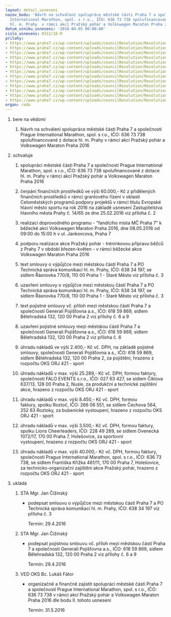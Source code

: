 ```yaml
---
layout: detail_usneseni
nazev_bodu: 'Návrh na schválení spolupráce městské části Praha 7 a společnosti Prague
  International Marathon, spol. s r.o., IČO: 636 73 738 spolufinancované z dotace
  hl. m. Prahy  v rámci akcí Pražský pohár a Volkswagen Maraton Praha 2016'
datum_vzniku_usneseni: '2016-04-05 00:00:00'
cislo_usneseni: 0312/16-R
prilohy:
- https://www.praha7.cz/wp-content/uploads/councilResolution/Resolutions/28118/export/D_PIM2016_II~40357.doc
- https://www.praha7.cz/wp-content/uploads/councilResolution/Resolutions/28118/export/Usneseni_ZHMP_Dotace_Evropskemestosportu_I_2016~40356.pdf
- https://www.praha7.cz/wp-content/uploads/councilResolution/Resolutions/28118/export/TSK_vypujcka_PIM_2016~40355.pdf
- https://www.praha7.cz/wp-content/uploads/councilResolution/Resolutions/28118/export/RARIS_MC_P7_PIM_2016~40354.pdf
- https://www.praha7.cz/wp-content/uploads/councilResolution/Resolutions/28118/export/RARIS_TSK_PIM_2016~40353.pdf
- https://www.praha7.cz/wp-content/uploads/councilResolution/Resolutions/28118/export/PS_Generali_PIM_2016~40352.pdf
- https://www.praha7.cz/wp-content/uploads/councilResolution/Resolutions/28118/export/VPPO2014_01_Generali_PIM_Kolotoc~40351.pdf
- https://www.praha7.cz/wp-content/uploads/councilResolution/Resolutions/28118/export/ZPPO2014_02_Generali_PIM_Kolotoc~40350.pdf
- https://www.praha7.cz/wp-content/uploads/councilResolution/Resolutions/28118/export/PS_Generali_Dotaznik~40349.pdf
- https://www.praha7.cz/wp-content/uploads/councilResolution/Resolutions/28118/export/OR_Generali_PIM~40348.pdf
- https://www.praha7.cz/wp-content/uploads/councilResolution/Resolutions/28118/export/PRUZKUMYTRHU_PIM_2016_R~40347.pdf
- https://www.praha7.cz/wp-content/uploads/councilResolution/Resolutions/28118/export/Zapis_3_jednani_SK_14_03_2016~40346.pdf
- https://www.praha7.cz/wp-content/uploads/councilResolution/Resolutions/28118/export/export~299730.pdf
organ: rada
---
```

<ol class="urzList_view" id="urzList">
<li class="urzClass1" id=""><span name="1">bere na vědomí</span> 
<ol class="urzOlClass">
<li class="urzClass2" style="TEXT-ALIGN: left" id=""><span><p>Návrh na schválení spolupráce městské části Praha 7 a společnosti Prague International Marathon, spol. s r.o., IČO: 636 73 738 spolufinancované z dotace hl. m. Prahy v rámci akcí Pražský pohár a Volkswagen Maraton Praha 2016</p></span></li></ol></li>
<li class="urzClass1" id=""><span name="24">schvaluje</span> 
<ol class="urzOlClass">
<li class="urzClass2" style="TEXT-ALIGN: left" id=""><span><p>spolupráci městské části Praha 7 a společnosti Prague International Marathon, spol. s r.o., IČO: 636 73 738 spolufinancované z dotace hl. m. Prahy v rámci akcí Pražský pohár a Volkswagen Maraton Praha 2016</p></span></li>
<li class="urzClass2" style="TEXT-ALIGN: left" id=""><span><p>čerpání finančních prostředků&nbsp;ve výši 60.000,- Kč z přidělených finančních prostředků v rámci grantového řízení v oblasti Celoměstských programů podpory projektů v rámci titulu Evropské hlavní město sportu na rok 2016 na základě usnesení Zastupitelstva hlavního města Prahy č.&nbsp;14/65 ze dne 25.02.2016 viz příloha č. 2</p></span></li>
<li class="urzClass2" style="TEXT-ALIGN: left" id=""><span><p>realizaci doprovodného programu - "fandícího místa MČ Praha 7" k běžecké akci Volkswagen Maraton Praha 2016, dne 08.05.2016 od 09:00 do 15:00 h v ul. Jankovcova, Praha 7</p></span></li>
<li class="urzClass2" style="TEXT-ALIGN: left" id=""><span><p>podporu realizace akce Pražský pohár - tréninkovou přípravu běžců z Prahy 7 v období březen-květen - v rámci běžecké akce Volkswagen Maraton Praha 2016</p></span></li>
<li class="urzClass2" style="TEXT-ALIGN: left" id=""><span><p>text smlouvy o výpůjčce mezi městskou částí Praha 7 a PO Technická správa komunikací hl. m. Prahy, IČO: 638 34 197, se sídlem Řásnovka 770/8, 110 00 Praha 1 - Staré Město viz příloha č. 3</p></span></li>
<li class="urzClass2" style="TEXT-ALIGN: left" id=""><span><p>uzavření smlouvy o výpůjčce mezi městskou částí Praha 7 a PO Technická správa komunikací hl. m. Prahy, IČO: 638 34 197, se sídlem Řásnovka 770/8, 110 00 Praha 1 - Staré Město viz příloha č. 3</p></span></li>
<li class="urzClass2" style="TEXT-ALIGN: left" id=""><span><p>text pojistné smlouvy vč. příloh mezi městskou částí Praha 7 a společností Generali Pojišťovna a.s., IČO: 618 59 869, sídlem Bělehradská 132, 120 00 Praha 2 viz přílohy č. 6 a 9</p></span></li>
<li class="urzClass2" style="TEXT-ALIGN: left" id=""><span><p>uzavření pojistné smlouvy mezi městskou částí Praha 7 a společností&nbsp;Generali Pojišťovna a.s., IČO: 618 59 869, sídlem Bělehradská 132, 120 00 Praha 2 viz příloha č. 6</p></span></li>
<li class="urzClass2" style="TEXT-ALIGN: left" id=""><span><p>úhradu nákladů ve výši 2.400,- Kč vč. DPH, na základě pojistné smlouvy, společnosti&nbsp;Generali Pojišťovna a.s., IČO: 618 59 869, sídlem Bělehradská 132, 120 00 Praha 2, za pojištění, hrazeno z rozpočtu OKS ORJ 421 - sport</p></span></li>
<li class="urzClass2" style="TEXT-ALIGN: left" id=""><span><p>úhradu nákladů v max. výši 25.289,- Kč vč. DPH, formou faktury, společnosti FALO EVENTS s.r.o., IČO: 027 63 427, se sídlem Čiklova 637/13, 128 00 Praha 2, Nusle, za produkční a technické zajištění akce, hrazeno z rozpočtu OKS ORJ 421 - sport</p></span></li>
<li class="urzClass2" style="TEXT-ALIGN: left" id=""><span><p>úhradu nákladů v max. výši 8.450,- Kč vč. DPH, formou faktury,&nbsp;spolku Roztoč, IČO: 266 06 551, se sídlem Čechova 564, 252 63 Roztoky,&nbsp;za bubenické vystoupení, hrazeno z rozpočtu OKS ORJ 421 - sport</p></span></li>
<li class="urzClass2" style="TEXT-ALIGN: left" id=""><span><p>úhradu nákladů v max. výši 3.500,- Kč vč. DPH, formou faktury, spolku&nbsp;Lions Cheerleaders, IČO: 228 49 289, se sídlem Ovenecká 1072/17, 170 00 Praha 7, Holešovice, za&nbsp;sportovní vystoupení,&nbsp;hrazeno z rozpočtu OKS ORJ 421 - sport</p></span></li>
<li class="urzClass2" style="TEXT-ALIGN: left" id=""><span><p>úhradu nákladů v max. výši 40.000,- Kč vč. DPH, formou faktury, společnosti Prague International Marathon, spol. s r.o., IČO: 636 73 738, se sídlem Františka Křížka 461/11, 170 00 Praha 7, Holešovice, za technicko-organizační zajištění akce Pražský pohár, hrazeno z rozpočtu OKS ORJ 421 - sport</p></span></li></ol></li><li class="urzClass1" id="urzUkoly"><span name="1">ukládá</span><ol class="urzOlClass"><li class="urzClass2"><span><p>STA Mgr. Jan Čižinský</p></span><ul class="urzUlClass"><li class="urzClass3"><span><p>podepsat smlouvu o výpůjčce mezi městskou částí Praha 7 a PO Technická správa komunikací hl. m. Prahy, IČO: 638 34 197 viz příloha č. 3</p></span><span class="urzUkolTermin">  Termín:&nbsp;29.4.2016</span></li></ul></li><li class="urzClass2"><span><p>STA Mgr. Jan Čižinský</p></span><ul class="urzUlClass"><li class="urzClass3"><span><p>podepsat pojistnou smlouvu vč. příloh mezi městskou částí Praha 7 a společností Generali Pojišťovna a.s., IČO: 618 59 869, sídlem Bělehradská 132, 120 00 Praha 2 viz přílohy č. 6 a 9</p></span><span class="urzUkolTermin">  Termín:&nbsp;29.4.2016</span></li></ul></li><li class="urzClass2"><span><p>VED OKS Bc. Lukáš Fátor</p></span><ul class="urzUlClass"><li class="urzClass3"><span><p>organizačně a finančně zajistit spolupráci městské části Praha 7 a společnosti Prague International Marathon, spol. s r.o., IČO: 636 73 738 v rámci akcí Pražský pohár a Volkswagen Maraton Praha 2016 dle bodu II. tohoto usnesení</p></span><span class="urzUkolTermin">  Termín:&nbsp;31.5.2016</span></li></ul></li></ol></li>
</ol>